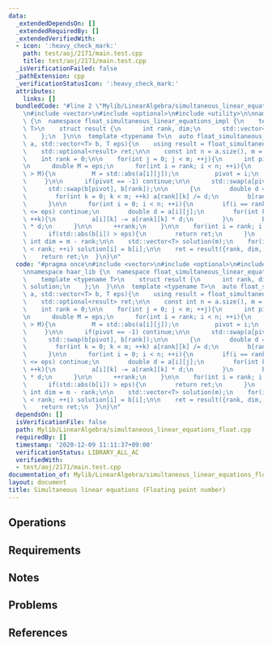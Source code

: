 ```yaml
---
data:
  _extendedDependsOn: []
  _extendedRequiredBy: []
  _extendedVerifiedWith:
  - icon: ':heavy_check_mark:'
    path: test/aoj/2171/main.test.cpp
    title: test/aoj/2171/main.test.cpp
  _isVerificationFailed: false
  _pathExtension: cpp
  _verificationStatusIcon: ':heavy_check_mark:'
  attributes:
    links: []
  bundledCode: "#line 2 \"Mylib/LinearAlgebra/simultaneous_linear_equations_float.cpp\"\
    \n#include <vector>\n#include <optional>\n#include <utility>\n\nnamespace haar_lib\
    \ {\n  namespace float_simultaneous_linear_equations_impl {\n    template <typename\
    \ T>\n    struct result {\n      int rank, dim;\n      std::vector<T> solution;\n\
    \    };\n  }\n\n  template <typename T>\n  auto float_simultaneous_linear_equations(std::vector<std::vector<T>>\
    \ a, std::vector<T> b, T eps){\n    using result = float_simultaneous_linear_equations_impl::result<T>;\n\
    \    std::optional<result> ret;\n\n    const int n = a.size(), m = a[0].size();\n\
    \    int rank = 0;\n\n    for(int j = 0; j < m; ++j){\n      int pivot = -1;\n\
    \n      double M = eps;\n      for(int i = rank; i < n; ++i){\n        if(std::abs(a[i][j])\
    \ > M){\n          M = std::abs(a[i][j]);\n          pivot = i;\n        }\n \
    \     }\n\n      if(pivot == -1) continue;\n\n      std::swap(a[pivot], a[rank]);\n\
    \      std::swap(b[pivot], b[rank]);\n\n      {\n        double d = a[rank][j];\n\
    \        for(int k = 0; k < m; ++k) a[rank][k] /= d;\n        b[rank] /= d;\n\
    \      }\n\n      for(int i = 0; i < n; ++i){\n        if(i == rank or std::abs(a[i][j])\
    \ <= eps) continue;\n        double d = a[i][j];\n        for(int k = 0; k < m;\
    \ ++k){\n          a[i][k] -= a[rank][k] * d;\n        }\n        b[i] -= b[rank]\
    \ * d;\n      }\n\n      ++rank;\n    }\n\n    for(int i = rank; i < n; ++i){\n\
    \      if(std::abs(b[i]) > eps){\n        return ret;\n      }\n    }\n\n    const\
    \ int dim = m - rank;\n\n    std::vector<T> solution(m);\n    for(int i = 0; i\
    \ < rank; ++i) solution[i] = b[i];\n\n    ret = result({rank, dim, solution});\n\
    \    return ret;\n  }\n}\n"
  code: "#pragma once\n#include <vector>\n#include <optional>\n#include <utility>\n\
    \nnamespace haar_lib {\n  namespace float_simultaneous_linear_equations_impl {\n\
    \    template <typename T>\n    struct result {\n      int rank, dim;\n      std::vector<T>\
    \ solution;\n    };\n  }\n\n  template <typename T>\n  auto float_simultaneous_linear_equations(std::vector<std::vector<T>>\
    \ a, std::vector<T> b, T eps){\n    using result = float_simultaneous_linear_equations_impl::result<T>;\n\
    \    std::optional<result> ret;\n\n    const int n = a.size(), m = a[0].size();\n\
    \    int rank = 0;\n\n    for(int j = 0; j < m; ++j){\n      int pivot = -1;\n\
    \n      double M = eps;\n      for(int i = rank; i < n; ++i){\n        if(std::abs(a[i][j])\
    \ > M){\n          M = std::abs(a[i][j]);\n          pivot = i;\n        }\n \
    \     }\n\n      if(pivot == -1) continue;\n\n      std::swap(a[pivot], a[rank]);\n\
    \      std::swap(b[pivot], b[rank]);\n\n      {\n        double d = a[rank][j];\n\
    \        for(int k = 0; k < m; ++k) a[rank][k] /= d;\n        b[rank] /= d;\n\
    \      }\n\n      for(int i = 0; i < n; ++i){\n        if(i == rank or std::abs(a[i][j])\
    \ <= eps) continue;\n        double d = a[i][j];\n        for(int k = 0; k < m;\
    \ ++k){\n          a[i][k] -= a[rank][k] * d;\n        }\n        b[i] -= b[rank]\
    \ * d;\n      }\n\n      ++rank;\n    }\n\n    for(int i = rank; i < n; ++i){\n\
    \      if(std::abs(b[i]) > eps){\n        return ret;\n      }\n    }\n\n    const\
    \ int dim = m - rank;\n\n    std::vector<T> solution(m);\n    for(int i = 0; i\
    \ < rank; ++i) solution[i] = b[i];\n\n    ret = result({rank, dim, solution});\n\
    \    return ret;\n  }\n}\n"
  dependsOn: []
  isVerificationFile: false
  path: Mylib/LinearAlgebra/simultaneous_linear_equations_float.cpp
  requiredBy: []
  timestamp: '2020-12-09 11:11:37+09:00'
  verificationStatus: LIBRARY_ALL_AC
  verifiedWith:
  - test/aoj/2171/main.test.cpp
documentation_of: Mylib/LinearAlgebra/simultaneous_linear_equations_float.cpp
layout: document
title: Simultaneous linear equations (Floating point number)
---
```


## Operations

## Requirements

## Notes

## Problems

## References
